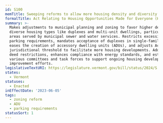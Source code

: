 ```yaml
---
id: S100
memTitle: Sweeping reforms to allow more housing density and diversity
formalTitle: Act Relating to Housing Opportunities Made for Everyone (HOME)
summary: >-
  Makes adjustments to municipal planning and zoning to favor higher density and
  diverse housing types like duplexes and multi-unit dwellings, particularly in
  areas served by municipal sewer and water services. Restricts excessive
  parking requirements, mandates acceptance of duplexes in single-family zones,
  eases the creation of accessory dwelling units (ADUs), and adjusts Act 250's
  jurisdictional threshold to facilitate more housing developments. Addresses
  deed restrictions, enhances compliance with energy standards, and establishes
  various committees and task forces to support ongoing housing development and
  improvement efforts.
legislativeTextURI: https://legislature.vermont.gov/bill/status/2024/S.100
states:
  - Vermont
statuses:
  - Enacted
inEffectDate: '2023-06-05'
tags:
  - zoning reform
  - ADU
  - parking requirements
statusSort: 1
---
```

